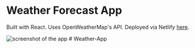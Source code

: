 # Weather Forecast App

Built with React. Uses OpenWeatherMap's API. Deployed via Netlify [here](https://alexkowsik-weather-app.netlify.com/).

![screenshot of the app](https://raw.githubusercontent.com/alexkowsik/react-weather-app/master/src/images/screenshot.png "New York")
#   W e a t h e r - A p p  
 